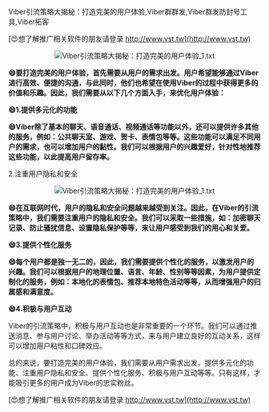 Viber引流策略大揭秘：打造完美的用户体验,Viber群群发,Viber群发防封号工具,Viber拓客

[😍想了解推广相关软件的朋友请登录 http://www.vst.tw](http://www.vst.tw)

 <center><img src="https://vst.tw/MP4/tuiguang/png/3.png" alt="Viber引流策略大揭秘：打造完美的用户体验_1.txt"></center>

**😄要打造完美的用户体验，首先需要从用户的需求出发。用户希望能够通过Viber进行高效、便捷的沟通，与此同时，他们也希望在使用Viber的过程中获得更多的价值和乐趣。因此，我们需要从以下几个方面入手，来优化用户体验：**

**😄1.提供多元化的功能**

**😄Viber除了基本的聊天、语音通话、视频通话等功能以外，还可以提供许多其他的服务，例如：公共聊天室、游戏、贺卡、表情包等等。这些功能可以满足不同用户的需求，也可以增加用户的黏性。我们可以根据用户的兴趣爱好，针对性地推荐这些功能，以此提高用户留存率。**

2.注重用户隐私和安全

 <center><img src="https://vst.tw/MP4/tuiguang/png/5.png" alt="Viber引流策略大揭秘：打造完美的用户体验_1.txt"></center>

**😄在互联网时代，用户的隐私和安全问题越来越受到关注。因此，在Viber的引流策略中，我们需要注重用户的隐私和安全。我们可以采取一些措施，如：加密聊天记录、防止骚扰信息、设置隐私保护等等，来让用户感受到我们的用心和关爱。**

**😄3.提供个性化服务**

**😄每个用户都是独一无二的，因此，我们需要提供个性化的服务，以激发用户的兴趣。我们可以根据用户的地理位置、语言、年龄、性别等等因素，为用户提供定制化的服务，例如：本地化的表情包、推荐本地特色活动等等，从而增强用户的归属感和满意度。**

**😄4.积极与用户互动**

Viber的引流策略中，积极与用户互动也是非常重要的一个环节。我们可以通过推送消息、参与用户讨论、举办活动等等方式，来与用户建立良好的互动关系，这样可以增加用户粘性和口碑效应。

总的来说，要打造完美的用户体验，我们需要从用户需求出发，提供多元化的功能、注重用户隐私和安全、提供个性化服务、积极与用户互动等等。只有这样，才能吸引更多的用户成为Viber的忠实粉丝。

[😍想了解推广相关软件的朋友请登录 http://www.vst.tw](http://www.vst.tw)



